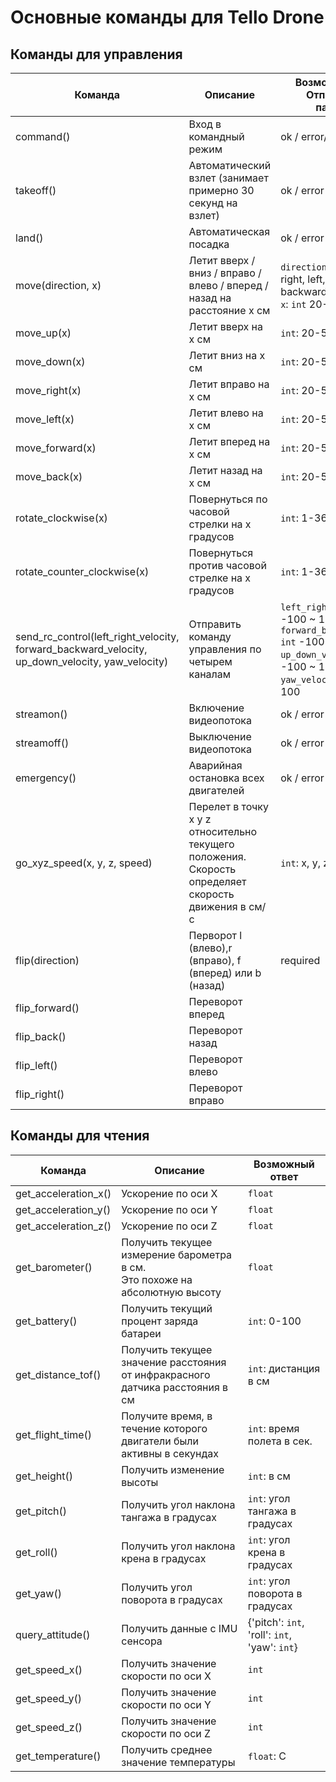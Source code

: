 # Основные команды для Tello Drone
## Команды для управления
| Команда                                                                                                                       | Описание                                                                                                | Возможный ответ / Отправляемые параметры                                                                                                                            |
|-------------------------------------------------------------------------------------------------------------------------------|---------------------------------------------------------------------------------------------------------|---------------------------------------------------------------------------------------------------------------------------------------------------------------------|
| command()                                                                                                                     | Вход в командный режим                                                                                  | ok / error/ unactive                                                                                                                                                |
| takeoff()                                                                                                                     | Автоматический взлет (занимает примерно 30 секунд на взлет)                                             | ok / error                                                                                                                                                          |
| land()                                                                                                                        | Автоматическая посадка                                                                                  | ok / error                                                                                                                                                          |
| move(direction, x)                                                                                                            | Летит вверх / вниз / вправо / влево / вперед / назад на расстояние x см                                 | `direction`: `str` up, down, right, left, forward, backward.<br/>`x`: `int` 20-500                                                                                  |
| move_up(x)                                                                                                                    | Летит вверх на x см                                                                                     | `int`: 20-500                                                                                                                                                       |
| move_down(x)                                                                                                                  | Летит вниз на x см                                                                                      | `int`: 20-500                                                                                                                                                       |
| move_right(x)                                                                                                                 | Летит вправо на x см                                                                                    | `int`: 20-500                                                                                                                                                       |
| move_left(x)                                                                                                                  | Летит влево на x см                                                                                     | `int`: 20-500                                                                                                                                                       |
| move_forward(x)                                                                                                               | Летит вперед на x см                                                                                    | `int`: 20-500                                                                                                                                                       |
| move_back(x)                                                                                                                  | Летит назад на x см                                                                                     | `int`: 20-500                                                                                                                                                       |
| rotate_clockwise(x)                                                                                                           | Повернуться по часовой стрелки на x градусов                                                            | `int`: 1-360                                                                                                                                                        |
| rotate_counter_clockwise(x)                                                                                                   | Повернуться против часовой стрелке на  x градусов                                                       | `int`: 1-360                                                                                                                                                        |
| send_rc_control(left_right_velocity, forward_backward_velocity, up_down_velocity, yaw_velocity)                               | Отправить команду управления по четырем каналам                                                         | `left_right_velocity` `int` -100 ~ 100<br/>`forward_backward_velocity` `int` -100 ~ 100<br/>`up_down_velocity` `int` -100 ~ 100<br/>`yaw_velocity` `int` -100 ~ 100 |
| streamon()                                                                                                                    | Включение видеопотока                                                                                   | ok / error                                                                                                                                                          |
| streamoff()                                                                                                                   | Выключение видеопотока                                                                                  | ok / error                                                                                                                                                          |
| emergency()                                                                                                                   | Аварийная остановка всех двигателей                                                                     | ok / error                                                                                                                                                          |
| go_xyz_speed(x, y, z, speed)                                                                                                  | Перелет в точку x y z относительно текущего положения.<br/>Скорость определяет скорость движения в см/с | `int`: x, y, z, speed                                                                                                                                               |
| flip(direction)                                                                                                               | Перворот l (влево),r (вправо), f (вперед) или b (назад)                                                 | required                                                                                                                                                            |
| flip_forward()                                                                                                                | Переворот вперед                                                                                        |                                                                                                                                                                     |
| flip_back()                                                                                                                   | Переворот назад                                                                                         |                                                                                                                                                                     |
| flip_left()                                                                                                                   | Переворот влево                                                                                         |                                                                                                                                                                     |
| flip_right()                                                                                                                  | Переворот вправо                                                                                        |                                                                                                                                                                     |



## Команды для чтения
| Команда              | Описание                                                                       | Возможный ответ                               |
|----------------------|--------------------------------------------------------------------------------|-----------------------------------------------|
| get_acceleration_x() | Ускорение по оси X                                                             | `float`                                       |
| get_acceleration_y() | Ускорение по оси Y                                                             | `float`                                       |
| get_acceleration_z() | Ускорение по оси Z                                                             | `float`                                       |
| get_barometer()      | Получить текущее измерение барометра в см.<br/>Это похоже на абсолютную высоту | `float`                                       |
| get_battery()        | Получить текущий процент заряда батареи                                        | `int`: 0-100                                  |
| get_distance_tof()   | Получить текущее значение расстояния от инфракрасного датчика расстояния в см  | `int`: дистанция в см                         |
| get_flight_time()    | Получите время, в течение которого двигатели были активны в секундах           | `int`: время полета в сек.                    |
| get_height()         | Получить изменение высоты                                                      | `int`: в см                                   |
| get_pitch()          | Получить угол наклона тангажа в градусах                                       | `int`: угол тангажа в градусах                |
| get_roll()           | Получить угол наклона крена в градусах                                         | `int`: угол крена в градусах                  |
| get_yaw()            | Получить угол поворота в градусах                                              | `int`: угол поворота в градусах               |
| query_attitude()     | Получить данные с IMU сенсора                                                  | {'pitch': `int`, 'roll': `int`, 'yaw': `int`} |
| get_speed_x()        | Получить значение скорости по оси X                                            | `int`                                         |
| get_speed_y()        | Получить значение скорости по оси Y                                            | `int`                                         |
| get_speed_z()        | Получить значение скорости по оси Z                                            | `int`                                         |
| get_temperature()    | Получить среднее значение температуры                                          | `float`: C                                    |


